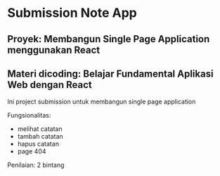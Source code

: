 # Submission Note App

## Proyek: Membangun Single Page Application menggunakan React
## Materi dicoding: Belajar Fundamental Aplikasi Web dengan React

Ini project submission untuk membangun single page application

Fungsionalitas:
* melihat catatan
* tambah catatan
* hapus catatan
* page 404

Penilaian: 2 bintang


